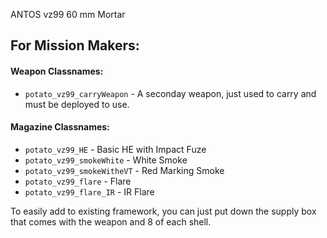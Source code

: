 ANTOS vz99 60 mm Mortar

## For Mission Makers:

#### Weapon Classnames:
* `potato_vz99_carryWeapon` - A seconday weapon, just used to carry and must be deployed to use.

#### Magazine Classnames:
* `potato_vz99_HE` - Basic HE with Impact Fuze
* `potato_vz99_smokeWhite` - White Smoke
* `potato_vz99_smokeWitheVT` - Red Marking Smoke
* `potato_vz99_flare` - Flare
* `potato_vz99_flare_IR` - IR Flare

To easily add to existing framework, you can just put down the supply box that comes with the weapon and 8 of each shell.

